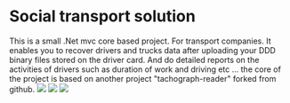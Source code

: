 # Social transport solution 

This is a small .Net mvc core based project. For transport companies. It enables you to recover drivers and trucks data after uploading  your DDD binary files stored on the driver card. And do detailed reports on the activities of drivers such as duration of work and driving etc ...
the core of the project is based on another project "tachograph-reader" forked from github.
![](https://github.com/pentest30/SocialTransport/blob/master/src1.png)
![](https://github.com/pentest30/SocialTransport/blob/master/src2.png)
![](https://github.com/pentest30/SocialTransport/blob/master/src3.png)
